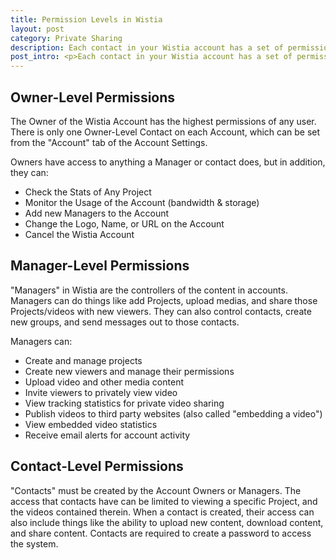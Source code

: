 ```yaml
---
title: Permission Levels in Wistia
layout: post
category: Private Sharing
description: Each contact in your Wistia account has a set of permissions. These permissions set out the rules for how they can interact with the files in your account.
post_intro: <p>Each contact in your Wistia account has a set of permissions.</p><p>These permissions set out the rules for how they can interact with the files in your account.</p><p>In general, the permissions users can have are:</p><ul><li>Create Projects</li><li>Upload &amp; Download Media</li><li>Share Media/Projects</li><li>Track Stats and Account Usage Levels</li><li>Create New Contacts</li><li>Embed Videos</li></ul>
---
```



## Owner-Level Permissions

The Owner of the Wistia Account has the highest permissions of any user.  There is only one Owner-Level Contact on each Account, which can be set from the "Account" tab of the Account Settings.

Owners have access to anything a Manager or contact does, but in addition, they can:

*  Check the Stats of Any Project
*  Monitor the Usage of the Account (bandwidth & storage)
*  Add new Managers to the Account
*  Change the Logo, Name, or URL on the Account
*  Cancel the Wistia Account

## Manager-Level Permissions

"Managers" in Wistia are the controllers of the content in accounts. Managers can do things like add Projects, upload medias, and share those Projects/videos with new viewers.  They can also control contacts, create new groups, and send messages out to those contacts.

Managers can:

*  Create and manage projects
*  Create new viewers and manage their permissions
*  Upload video and other media content
*  Invite viewers to privately view video
*  View tracking statistics for private video sharing
*  Publish videos to third party websites (also called "embedding a video")
*  View embedded video statistics
*  Receive email alerts for account activity

## Contact-Level Permissions

"Contacts" must be created by the Account Owners or Managers.  The access that contacts have can be limited to viewing a specific Project, and the videos contained therein.  When a contact is created, their access can also include things like the ability to upload new content, download content, and share content.  Contacts are required to create a password to access the system.
